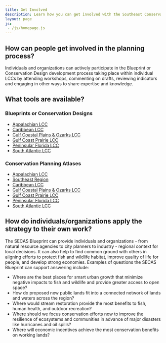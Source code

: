 ```yaml
---
title: Get Involved
description: Learn how you can get involved with the Southeast Conservation Adaptation Strategy (SECAS)
layout: page
js:
 - /js/homepage.js
---
```


## How can people get involved in the planning process?

Individuals and organizations can actively participate in the Blueprint or Conservation Design development process taking place within individual LCCs by attending workshops, commenting on drafts, reviewing indicators and engaging in other ways to share expertise and knowledge.

## What tools are available?

### Blueprints or Conservation Designs
- [Appalachian LCC](http://applcc.org/conservation-design/conservation-design)
- [Caribbean LCC](http://caribbeanlcc.org/)
- [Gulf Coastal Plains &amp; Ozarks LCC](http://gcpolcc.org/blueprint-1-0)
- [Gulf Coast Prairie LCC](http://gulfcoastprairielcc.org/science/)
- [Peninsular Florida LCC](http://peninsularfloridalcc.org/page/science-plan)
- [South Atlantic LCC](http://www.southatlanticlcc.org/blueprint/)

### Conservation Planning Atlases
- [Appalachian LCC](https://nalcc.databasin.org/galleries/4a9cde6909894d8da702370bedc4aaba)
- [Southeast Region](https://seregion.databasin.org/)
- [Caribbean LCC](http://caribbeanlcc.org/clcc-atlas/)
- [Gulf Coastal Plains &amp; Ozarks LCC](https://gcpolcc.databasin.org/)
- [Gulf Coast Prairie LCC](https://gcplcc.databasin.org/)
- [Peninsular Florida LCC](http://peninsularfloridalcc.org/page/cpa)
- [South Atlantic LCC](https://salcc.databasin.org/)

## How do individuals/organizations apply the strategy to their own work?

The SECAS Blueprint can provide individuals and organizations - from natural resource agencies to city planners to industry - regional context for local decisions. It can also help to find common ground with others in aligning efforts to protect fish and wildlife habitat, improve quality of life for people, and develop strong economies. Examples of questions the SECAS Blueprint can support answering include:
- Where are the best places for smart urban growth that minimize negative impacts to fish and wildlife and provide greater access to open space?
- How do proposed new public lands fit into a connected network of lands and waters across the region?
- Where would stream restoration provide the most benefits to fish, human health, and outdoor recreation?
- Where should we focus conservation efforts now to improve the resilience of ecosystems and communities in advance of major disasters like hurricanes and oil spills?
- Where will economic incentives achieve the most conservation benefits on working lands?
